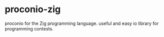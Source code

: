 # proconio-zig

proconio for the Zig programming language. useful and easy io library for programming contests.
